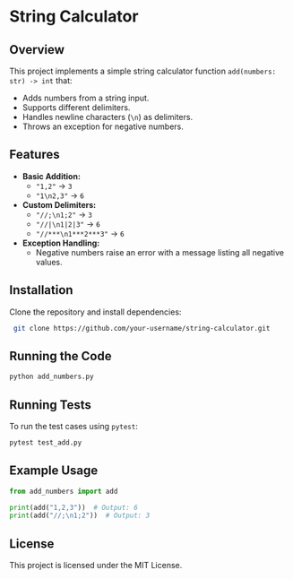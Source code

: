 # String Calculator

## Overview
This project implements a simple string calculator function `add(numbers: str) -> int` that:
- Adds numbers from a string input.
- Supports different delimiters.
- Handles newline characters (`\n`) as delimiters.
- Throws an exception for negative numbers.

## Features
- **Basic Addition:**
  - `"1,2"` → `3`
  - `"1\n2,3"` → `6`
- **Custom Delimiters:**
  - `"//;\n1;2"` → `3`
  - `"//|\n1|2|3"` → `6`
  - `"//***\n1***2***3"` → `6`
- **Exception Handling:**
  - Negative numbers raise an error with a message listing all negative values.

## Installation
Clone the repository and install dependencies:
```sh
 git clone https://github.com/your-username/string-calculator.git
```

## Running the Code
```sh
python add_numbers.py
```

## Running Tests
To run the test cases using `pytest`:
```sh
pytest test_add.py
```

## Example Usage
```python
from add_numbers import add

print(add("1,2,3"))  # Output: 6
print(add("//;\n1;2"))  # Output: 3
```

## License
This project is licensed under the MIT License.
